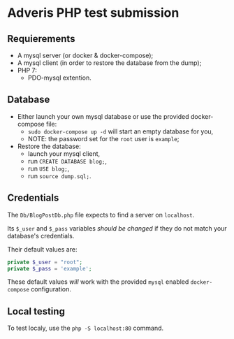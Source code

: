 # Adveris PHP test submission
## Requierements
- A mysql server (or docker & docker-compose);
- A mysql client (in order to restore the database from the dump);
- PHP 7:
  - PDO-mysql extention.

## Database
- Either launch your own mysql database or use the provided docker-compose file:
  - `sudo docker-compose up -d` will start an empty database for you,
  - NOTE: the password set for the `root` user is `example`;
- Restore the database:
  - launch your mysql client,
  - run `CREATE DATABASE blog;`,
  - run `USE blog;`,
  - run `source dump.sql;`.

## Credentials
The `Db/BlogPostDb.php` file expects to find a server on `localhost`.

Its `$_user` and `$_pass` variables *should be changed* if they do not match your database's credentials.

Their default values are:
```php
private $_user = "root";
private $_pass = 'example';
```

These default values *will* work with the provided `mysql` enabled `docker-compose` configuration.

## Local testing
To test localy, use the `php -S localhost:80` command.
